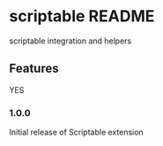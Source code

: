 # scriptable README

scriptable integration and helpers

## Features

YES

### 1.0.0

Initial release of Scriptable extension